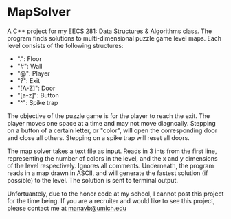 # MapSolver

A C++ project for my EECS 281: Data Structures & Algorithms class. The program finds solutions to multi-dimensional puzzle game level maps. Each level consists of the following structures:

 + ".": Floor 
 + "#": Wall 
 + "@": Player 
 + "?": Exit 
 + "[A-Z]": Door 
 + "[a-z]": Button 
 + "^": Spike trap

The objective of the puzzle game is for the player to reach the exit. The player moves one space at a time and may not move diagnoally. Stepping on a button of a certain letter, or "color", will open the corresponding door and close all others. Stepping on a spike trap will reset all doors.

The map solver takes a text file as input. Reads in 3 ints from the first line, representing the number of colors in the level, and the x and y dimensions of the level respectively. Ignores all comments. Underneath, the program reads in a map drawn in ASCII, and will generate the fastest solution (if possible) to the level. The solution is sent to terminal output.

Unfortuantely, due to the honor code at my school, I cannot post this project for the time being. If you are a recruiter and would like to see this project, please contact me at manavb@umich.edu
